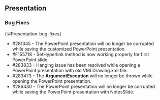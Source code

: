 ## Presentation

### Bug Fixes
{:#Presentation-bug-fixes}

* \#281345 - The PowerPoint presentation will no longer be corrupted while saving the customized PowerPoint presentation.
* \#F155718 - SetHyperlink method is now working properly for first PowerPoint slide.
* \#283833 - Hanging issue has been resolved while opening a PowerPoint presentation with old VMLDrawing.xml file.
* \#283473 - The **ArgumentException** will no longer be thrown while opening the PowerPoint presentation.
* \#286430 - The PowerPoint presentation will no longer be corrupted while saving the PowerPoint presentation with NotesSlide.